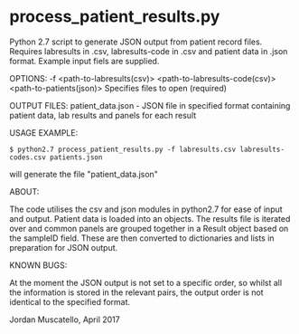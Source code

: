 # process_patient_results.py

Python 2.7 script to generate JSON output from patient record files. Requires labresults in .csv, labresults-code in .csv and patient data in .json format. Example input fiels are supplied.

OPTIONS:
    -f <path-to-labresults(csv)> <path-to-labresults-code(csv)> <path-to-patients(json)>
    Specifies files to open (required)
    
OUTPUT FILES:
    patient_data.json - JSON file in specified format containing patient data, lab results and panels for each result
    
USAGE EXAMPLE:

    $ python2.7 process_patient_results.py -f labresults.csv labresults-codes.csv patients.json

will generate the file "patient_data.json"

ABOUT:

The code utilises the csv and json modules in python2.7 for ease of input and output. Patient data is loaded into an objects. The results file is iterated over and common panels are grouped together in a Result object based on the sampleID field. These are then converted to dictionaries and lists in preparation for JSON output. 

KNOWN BUGS:

At the moment the JSON output is not set to a specific order, so whilst all the information is stored in the relevant pairs, the output order is not identical to the specified format.

Jordan Muscatello, April 2017 
